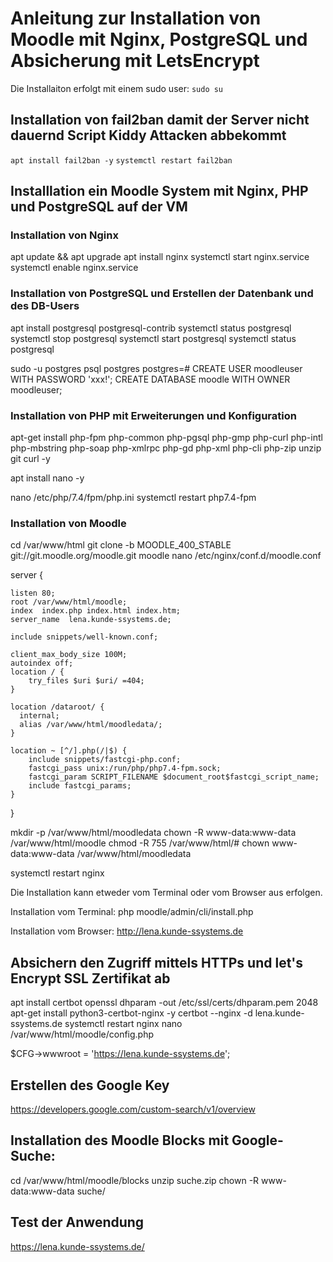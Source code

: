 # Anleitung zur Installation von Moodle mit Nginx, PostgreSQL und Absicherung mit LetsEncrypt

Die Installaiton erfolgt mit einem sudo user:
`sudo su`

## Installation von fail2ban damit der Server nicht dauernd Script Kiddy Attacken abbekommt

`apt install fail2ban -y`
`systemctl restart fail2ban`

## Installlation ein Moodle System mit Nginx, PHP und PostgreSQL auf der VM

### Installation von Nginx

apt update && apt upgrade
apt install nginx
systemctl start nginx.service
systemctl enable nginx.service

### Installation von PostgreSQL und Erstellen der Datenbank und des DB-Users

apt install postgresql postgresql-contrib
systemctl status postgresql
systemctl stop postgresql
systemctl start postgresql
systemctl status postgresql

sudo -u postgres psql postgres
postgres=# CREATE USER moodleuser WITH PASSWORD 'xxx!';
CREATE DATABASE moodle WITH OWNER moodleuser;


### Installation von PHP mit Erweiterungen und Konfiguration

apt-get install php-fpm php-common php-pgsql php-gmp php-curl php-intl php-mbstring php-soap php-xmlrpc php-gd php-xml php-cli php-zip unzip git curl -y

apt install nano -y

nano /etc/php/7.4/fpm/php.ini
systemctl restart php7.4-fpm

### Installation von Moodle

cd /var/www/html
git clone -b MOODLE_400_STABLE git://git.moodle.org/moodle.git moodle
nano /etc/nginx/conf.d/moodle.conf

server {

    listen 80;
    root /var/www/html/moodle;
    index  index.php index.html index.htm;
    server_name  lena.kunde-ssystems.de;

    include snippets/well-known.conf;

    client_max_body_size 100M;
    autoindex off;
    location / {
        try_files $uri $uri/ =404;
    }

    location /dataroot/ {
      internal;
      alias /var/www/html/moodledata/;
    }

    location ~ [^/].php(/|$) {
        include snippets/fastcgi-php.conf;
        fastcgi_pass unix:/run/php/php7.4-fpm.sock;
        fastcgi_param SCRIPT_FILENAME $document_root$fastcgi_script_name;
        include fastcgi_params;
    }
}

mkdir -p /var/www/html/moodledata
chown -R www-data:www-data /var/www/html/moodle
chmod -R 755 /var/www/html/#
chown www-data:www-data /var/www/html/moodledata

systemctl restart nginx   

Die Installation kann etweder vom Terminal oder vom Browser aus erfolgen.

Installation vom Terminal: 
php moodle/admin/cli/install.php 

Installation vom Browser:
http://lena.kunde-ssystems.de


## Absichern den Zugriff mittels HTTPs und let's Encrypt SSL Zertifikat ab

apt install certbot
openssl dhparam -out /etc/ssl/certs/dhparam.pem 2048
apt-get install python3-certbot-nginx -y
certbot --nginx -d  lena.kunde-ssystems.de
systemctl restart nginx
nano /var/www/html/moodle/config.php

$CFG->wwwroot   = 'https://lena.kunde-ssystems.de';

## Erstellen des Google Key

https://developers.google.com/custom-search/v1/overview

## Installation des Moodle Blocks mit Google-Suche:

cd /var/www/html/moodle/blocks
unzip suche.zip
chown -R www-data:www-data suche/

## Test der Anwendung
https://lena.kunde-ssystems.de/
